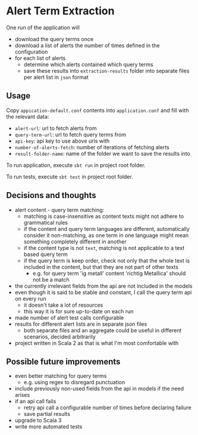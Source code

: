 # Alert Term Extraction

One run of the application will
* download the query terms once
* download a list of alerts the number of times defined in the configuration
* for each list of alerts
    * determine which alerts contained which query terms
    * save these results into `extraction-results` folder into separate files per alert list in `json` format

## Usage

Copy `appication-default.conf` contents into `application.conf` and fill with the relevant data:
* `alert-url`: url to fetch alerts from
* `query-term-url`: url to fetch query terms from
* `api-key`: api key to use above urls with
* `number-of-alerts-fetch`: number of iterations of fetching alerts
* `result-folder-name`: name of the folder we want to save the results into

To run application, execute `sbt run` in project root folder.

To run tests, execute `sbt test` in project root folder.

## Decisions and thoughts

* alert content - query term matching:
    * matching is case-insensitive as content texts might not adhere to grammatical rules
    * if the content and query term languages are different, automatically consider it non-matching, as one term in one language might mean something completely different in another
    * if the content type is not `text`, matching is not applicable to a text based query term
    * if the query term is keep order, check not only that the whole text is included in the content, but that they are not part of other texts
        * e.g. for query term 'ig metall' content 'richtig Metallica' should not be a match
* the currently irrelevant fields from the api are not included in the models
* even though it is said to be stable and constant, I call the query term api on every run
    * it doesn't take a lot of resources
    * this way it is for sure up-to-date on each run
* made number of alert test calls configurable
* results for different alert lists are in separate json files
    * both separate files and an aggregate could be useful in different scenarios, decided arbitrarily
* project written in Scala 2 as that is what I'm most comfortable with

## Possible future improvements

* even better matching for query terms
    * e.g. using regex to disregard punctuation
* include previously non-used fields from the api in models if the need arises
* if an api call fails
  * retry api call a configurable number of times before declaring failure
  * save partial results
* upgrade to Scala 3
* write more automated tests